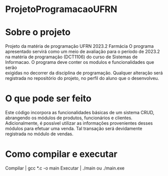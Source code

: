 # ProjetoProgramacaoUFRN

# Sobre o projeto

Projeto da matéria de programação UFRN 2023.2 Farmácia 
O programa apresentado servirá como um meio de avaliação para o período
de 2023.2 na matéria de programação (DCT1106) do curso de Sistemas de    
Informacao. O programa deve conter os modulos e funcionalidades que serão   
exigidas no decorrer da disciplina de programação. Qualquer alteração será  
registrada no repositório do projeto, no perfil do aluno que o desenvolveu.    

# O que pode ser feito
Este código incorpora as funcionalidades básicas de um sistema CRUD, abrangendo os módulos de produtos, funcionários e clientes. Adicionalmente, é possível utilizar as informações provenientes desses módulos para efetuar uma venda. Tal transação será devidamente registrada no módulo de vendas.

# Como compilar e executar
Compilar | gcc *.c -o main
Executar | ./main  ou  ./main.exe
